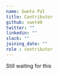 ```yaml
---
name: Sweta Pal
title: Contributor
github: swet40
twitter: ""
linkedin: ""
slack: ""
joining_date: ""
role : contributor
---
```


Still waiting for this
